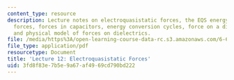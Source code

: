 ```yaml
---
content_type: resource
description: Lecture notes on electroquasistatic forces, the EQS energy method of
  forces, forces in capacitors, energy conversion cycles, force on a dielectric material,
  and physical model of forces on dielectrics.
file: /media/https%3A/open-learning-course-data-rc.s3.amazonaws.com/6-641-electromagnetic-fields-forces-and-motion-spring-2005/3fd8f83e7b5e9a67af4969cd790bd222_lecture12.pdf
file_type: application/pdf
resourcetype: Document
title: 'Lecture 12: Electroquasistatic Forces'
uid: 3fd8f83e-7b5e-9a67-af49-69cd790bd222
---
```


